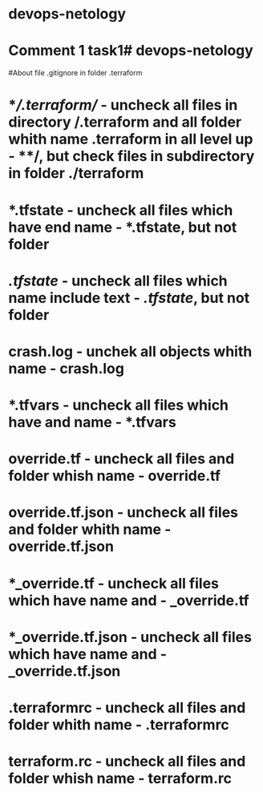 # devops-netology
# Comment 1 task1# devops-netology

#About file .gitignore in folder .terraform 
# **/.terraform/* - uncheck all files in directory /.terraform and all folder whith name .terraform in all level up - **/, but check files in subdirectory in folder ./terraform
# *.tfstate - uncheck all files which have end name - *.tfstate, but not folder
# *.tfstate* - uncheck all files which name include text - *.tfstate*, but not folder
# crash.log - unchek all objects whith name - crash.log
# *.tfvars - uncheck all files which have and name - *.tfvars
# override.tf - uncheck all files and folder whish name - override.tf
# override.tf.json - uncheck all files and folder whith name - override.tf.json
# *_override.tf - uncheck all files which have name and - _override.tf
# *_override.tf.json - uncheck all files which have name and - _override.tf.json
# .terraformrc - uncheck all files and folder whith name - .terraformrc
# terraform.rc - uncheck all files and folder whish name - terraform.rc